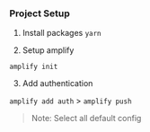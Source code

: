 ### Project Setup

1. Install packages
`yarn`

2. Setup amplify


`amplify init`

3. Add authentication

`amplify add auth` > `amplify push`

>Note: Select all default config

